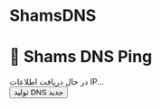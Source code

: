 # ShamsDNS
<!DOCTYPE html>
<html lang="fa">
<head>
  <meta charset="UTF-8">
  <title>Shams DNS</title>
  <link rel="stylesheet" href="style.css">
</head>
<body>
  <h1>🔐 Shams DNS Ping</h1>
  <div id="info">در حال دریافت اطلاعات IP...</div>
  <button onclick="generateDNS()">تولید DNS جدید</button>
  <pre id="result"></pre>
  <script src="script.js"></script>
</body>
</html>

